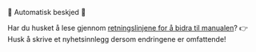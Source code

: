🤖 Automatisk beskjed 🤖

Har du husket å lese gjennom [retningslinjene for å bidra til manualen](dapla-manual/statistikkere/appendix/contribution.qml)?
👉 Husk å skrive et nyhetsinnlegg dersom endringene er omfattende!
